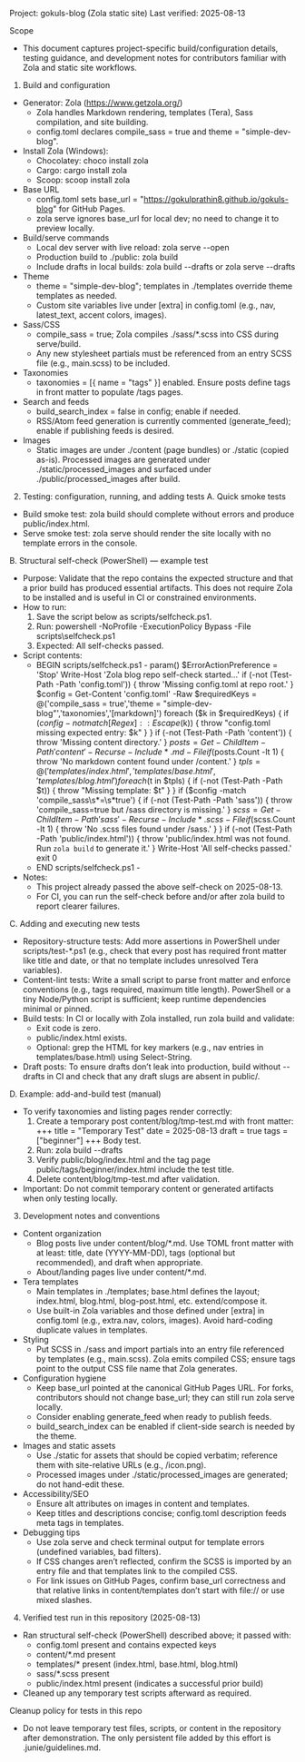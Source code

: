 Project: gokuls-blog (Zola static site)
Last verified: 2025-08-13

Scope
- This document captures project-specific build/configuration details, testing guidance, and development notes for contributors familiar with Zola and static site workflows.

1. Build and configuration
- Generator: Zola (https://www.getzola.org/)
  - Zola handles Markdown rendering, templates (Tera), Sass compilation, and site building.
  - config.toml declares compile_sass = true and theme = "simple-dev-blog".
- Install Zola (Windows):
  - Chocolatey: choco install zola
  - Cargo: cargo install zola
  - Scoop: scoop install zola
- Base URL
  - config.toml sets base_url = "https://gokulprathin8.github.io/gokuls-blog" for GitHub Pages.
  - zola serve ignores base_url for local dev; no need to change it to preview locally.
- Build/serve commands
  - Local dev server with live reload: zola serve --open
  - Production build to ./public: zola build
  - Include drafts in local builds: zola build --drafts or zola serve --drafts
- Theme
  - theme = "simple-dev-blog"; templates in ./templates override theme templates as needed.
  - Custom site variables live under [extra] in config.toml (e.g., nav, latest_text, accent colors, images).
- Sass/CSS
  - compile_sass = true; Zola compiles ./sass/*.scss into CSS during serve/build.
  - Any new stylesheet partials must be referenced from an entry SCSS file (e.g., main.scss) to be included.
- Taxonomies
  - taxonomies = [{ name = "tags" }] enabled. Ensure posts define tags in front matter to populate /tags pages.
- Search and feeds
  - build_search_index = false in config; enable if needed.
  - RSS/Atom feed generation is currently commented (generate_feed); enable if publishing feeds is desired.
- Images
  - Static images are under ./content (page bundles) or ./static (copied as-is). Processed images are generated under ./static/processed_images and surfaced under ./public/processed_images after build.

2. Testing: configuration, running, and adding tests
A. Quick smoke tests
- Build smoke test: zola build should complete without errors and produce public/index.html.
- Serve smoke test: zola serve should render the site locally with no template errors in the console.

B. Structural self-check (PowerShell) — example test
- Purpose: Validate that the repo contains the expected structure and that a prior build has produced essential artifacts. This does not require Zola to be installed and is useful in CI or constrained environments.
- How to run:
  1) Save the script below as scripts/selfcheck.ps1.
  2) Run: powershell -NoProfile -ExecutionPolicy Bypass -File scripts\selfcheck.ps1
  3) Expected: All self-checks passed.
- Script contents:
  - BEGIN scripts/selfcheck.ps1 -
    param()
    $ErrorActionPreference = 'Stop'
    Write-Host 'Zola blog repo self-check started...'
    if (-not (Test-Path -Path 'config.toml')) { throw 'Missing config.toml at repo root.' }
    $config = Get-Content 'config.toml' -Raw
    $requiredKeys = @('compile_sass = true','theme = "simple-dev-blog"','taxonomies','[markdown]')
    foreach ($k in $requiredKeys) { if ($config -notmatch [Regex]::Escape($k)) { throw "config.toml missing expected entry: $k" } }
    if (-not (Test-Path -Path 'content')) { throw 'Missing content directory.' }
    $posts = Get-ChildItem -Path 'content' -Recurse -Include *.md -File
    if ($posts.Count -lt 1) { throw 'No markdown content found under /content.' }
    $tpls = @('templates/index.html','templates/base.html','templates/blog.html')
    foreach ($t in $tpls) { if (-not (Test-Path -Path $t)) { throw "Missing template: $t" } }
    if ($config -match 'compile_sass\s*=\s*true') {
      if (-not (Test-Path -Path 'sass')) { throw 'compile_sass=true but /sass directory is missing.' }
      $scss = Get-ChildItem -Path 'sass' -Recurse -Include *.scss -File
      if ($scss.Count -lt 1) { throw 'No .scss files found under /sass.' }
    }
    if (-not (Test-Path -Path 'public/index.html')) { throw 'public/index.html was not found. Run `zola build` to generate it.' }
    Write-Host 'All self-checks passed.'
    exit 0
  - END scripts/selfcheck.ps1 -
- Notes:
  - This project already passed the above self-check on 2025-08-13.
  - For CI, you can run the self-check before and/or after zola build to report clearer failures.

C. Adding and executing new tests
- Repository-structure tests: Add more assertions in PowerShell under scripts/test-*.ps1 (e.g., check that every post has required front matter like title and date, or that no template includes unresolved Tera variables).
- Content-lint tests: Write a small script to parse front matter and enforce conventions (e.g., tags required, maximum title length). PowerShell or a tiny Node/Python script is sufficient; keep runtime dependencies minimal or pinned.
- Build tests: In CI or locally with Zola installed, run zola build and validate:
  - Exit code is zero.
  - public/index.html exists.
  - Optional: grep the HTML for key markers (e.g., nav entries in templates/base.html) using Select-String.
- Draft posts: To ensure drafts don’t leak into production, build without --drafts in CI and check that any draft slugs are absent in public/.

D. Example: add-and-build test (manual)
- To verify taxonomies and listing pages render correctly:
  1) Create a temporary post content/blog/tmp-test.md with front matter:
     +++
     title = "Temporary Test"
     date = 2025-08-13
     draft = true
     tags = ["beginner"]
     +++
     Body test.
  2) Run: zola build --drafts
  3) Verify public/blog/index.html and the tag page public/tags/beginner/index.html include the test title.
  4) Delete content/blog/tmp-test.md after validation.
- Important: Do not commit temporary content or generated artifacts when only testing locally.

3. Development notes and conventions
- Content organization
  - Blog posts live under content/blog/*.md. Use TOML front matter with at least: title, date (YYYY-MM-DD), tags (optional but recommended), and draft when appropriate.
  - About/landing pages live under content/*.md.
- Tera templates
  - Main templates in ./templates; base.html defines the layout; index.html, blog.html, blog-post.html, etc. extend/compose it.
  - Use built-in Zola variables and those defined under [extra] in config.toml (e.g., extra.nav, colors, images). Avoid hard-coding duplicate values in templates.
- Styling
  - Put SCSS in ./sass and import partials into an entry file referenced by templates (e.g., main.scss). Zola emits compiled CSS; ensure <link> tags point to the output CSS file name that Zola generates.
- Configuration hygiene
  - Keep base_url pointed at the canonical GitHub Pages URL. For forks, contributors should not change base_url; they can still run zola serve locally.
  - Consider enabling generate_feed when ready to publish feeds.
  - build_search_index can be enabled if client-side search is needed by the theme.
- Images and static assets
  - Use ./static for assets that should be copied verbatim; reference them with site-relative URLs (e.g., /icon.png).
  - Processed images under ./static/processed_images are generated; do not hand-edit these.
- Accessibility/SEO
  - Ensure alt attributes on images in content and templates.
  - Keep titles and descriptions concise; config.toml description feeds meta tags in templates.
- Debugging tips
  - Use zola serve and check terminal output for template errors (undefined variables, bad filters).
  - If CSS changes aren’t reflected, confirm the SCSS is imported by an entry file and that templates link to the compiled CSS.
  - For link issues on GitHub Pages, confirm base_url correctness and that relative links in content/templates don’t start with file:// or use mixed slashes.

4. Verified test run in this repository (2025-08-13)
- Ran structural self-check (PowerShell) described above; it passed with:
  - config.toml present and contains expected keys
  - content/*.md present
  - templates/* present (index.html, base.html, blog.html)
  - sass/*.scss present
  - public/index.html present (indicates a successful prior build)
- Cleaned up any temporary test scripts afterward as required.

Cleanup policy for tests in this repo
- Do not leave temporary test files, scripts, or content in the repository after demonstration. The only persistent file added by this effort is .junie/guidelines.md.
